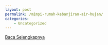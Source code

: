 ```yaml
---
layout: post
permalink: /mimpi-rumah-kebanjiran-air-hujan/
categories:
    - Uncategorized
---
```


[Baca Selengkapnya](/01)